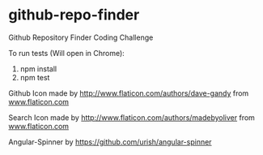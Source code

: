 # github-repo-finder
Github Repository Finder Coding Challenge

To run tests (Will open in Chrome):
1. npm install
2. npm test

Github Icon made by http://www.flaticon.com/authors/dave-gandy from www.flaticon.com

Search Icon made by http://www.flaticon.com/authors/madebyoliver from www.flaticon.com

Angular-Spinner by https://github.com/urish/angular-spinner